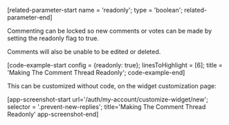 [related-parameter-start name = 'readonly'; type = 'boolean'; related-parameter-end]

Commenting can be locked so new comments or votes can be made by setting the readonly flag to true.

Comments will also be unable to be edited or deleted.

[code-example-start config = {readonly: true}; linesToHighlight = [6]; title = 'Making The Comment Thread Readonly'; code-example-end]

This can be customized without code, on the widget customization page:

[app-screenshot-start url='/auth/my-account/customize-widget/new'; selector = '.prevent-new-replies'; title='Making The Comment Thread Readonly' app-screenshot-end]
